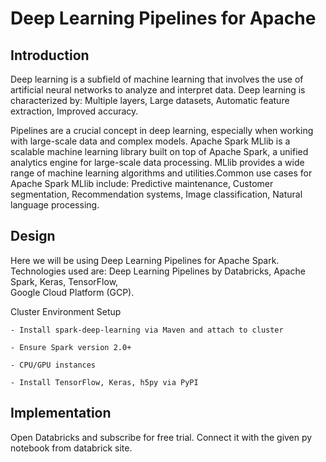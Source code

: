 # Deep Learning Pipelines for Apache

## Introduction

Deep learning is a subfield of machine learning that involves the use of artificial neural networks to analyze and interpret data. Deep learning is characterized by: Multiple layers, Large datasets, Automatic feature extraction, Improved accuracy.

Pipelines are a crucial concept in deep learning, especially when working with large-scale data and complex models. 
Apache Spark MLlib is a scalable machine learning library built on top of Apache Spark, a unified analytics engine for large-scale data processing. MLlib provides a wide range of machine learning algorithms and utilities.Common use cases for Apache Spark MLlib include: 
Predictive maintenance, 
Customer segmentation, 
Recommendation systems, 
Image classification, 
Natural language processing.

## Design

Here we will be using Deep Learning Pipelines for Apache Spark.
Technologies used are: 
Deep Learning Pipelines by Databricks, 
Apache Spark, 
Keras, 
TensorFlow,  
Google Cloud Platform (GCP).

Cluster Environment Setup

    - Install spark-deep-learning via Maven and attach to cluster
    
    - Ensure Spark version 2.0+ 
    
    - CPU/GPU instances
    
    - Install TensorFlow, Keras, h5py via PyPI


## Implementation

Open Databricks and subscribe for free trial. Connect it with the given py notebook from databrick site.




